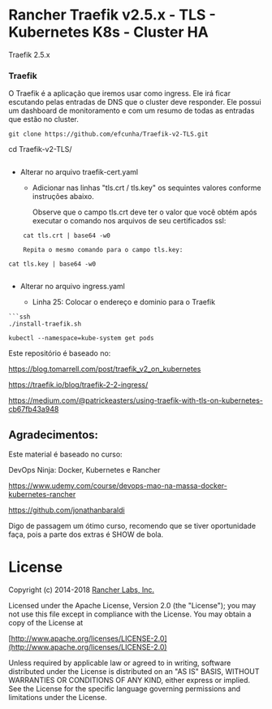 
# Rancher Traefik v2.5.x - TLS -  Kubernetes K8s - Cluster HA

Traefik 2.5.x

### Traefik 

O Traefik é a aplicação que iremos usar como ingress. Ele irá ficar escutando pelas entradas de DNS que o cluster deve responder. Ele possui um dashboard de  monitoramento e com um resumo de todas as entradas que estão no cluster.

```ssh
git clone https://github.com/efcunha/Traefik-v2-TLS.git
```
cd Traefik-v2-TLS/
```
```
- Alterar no arquivo traefik-cert.yaml
  - Adicionar nas linhas "tls.crt / tls.key" os sequintes valores conforme instruções abaixo.
    
    Observe que o campo tls.crt deve ter o valor que você obtém após executar o comando nos arquivos de seu certificados ssl:
```
    cat tls.crt | base64 -w0
```
```
    Repita o mesmo comando para o campo tls.key:
```
    cat tls.key | base64 -w0 
```
```
- Alterar no arquivo ingress.yaml

  - Linha 25: Colocar o endereço e dominio para o Traefik

```
```ssh
./install-traefik.sh
```	
```	
kubectl --namespace=kube-system get pods
```
Este repositório é baseado no:

https://blog.tomarrell.com/post/traefik_v2_on_kubernetes

https://traefik.io/blog/traefik-2-2-ingress/

https://medium.com/@patrickeasters/using-traefik-with-tls-on-kubernetes-cb67fb43a948

## Agradecimentos:

Este material é baseado no curso:

DevOps Ninja: Docker, Kubernetes e Rancher

https://www.udemy.com/course/devops-mao-na-massa-docker-kubernetes-rancher

https://github.com/jonathanbaraldi

Digo de passagem um ótimo curso, recomendo que se tiver oportunidade faça, pois a parte dos extras é SHOW de bola.

# License

Copyright (c) 2014-2018 [Rancher Labs, Inc.](http://rancher.com)

Licensed under the Apache License, Version 2.0 (the "License");
you may not use this file except in compliance with the License.
You may obtain a copy of the License at

[http://www.apache.org/licenses/LICENSE-2.0](http://www.apache.org/licenses/LICENSE-2.0)

Unless required by applicable law or agreed to in writing, software
distributed under the License is distributed on an "AS IS" BASIS,
WITHOUT WARRANTIES OR CONDITIONS OF ANY KIND, either express or implied.
See the License for the specific language governing permissions and
limitations under the License.
